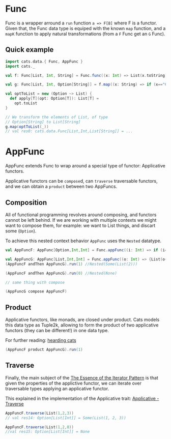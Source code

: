 # Func

Func is a wrapper arround a `run` function `a => F[B]` where F is a functor. Given that, the Func data type is equiped with the known `map` function, and a `mapK` function to apply natural transformations (from a `F` Func get an `G` Func).

## Quick example

```scala mdoc:silent:nest
import cats.data.{ Func, AppFunc }
import cats._

val f: Func[List, Int, String] = Func.func((x: Int) => List(x.toString))

val g: Func[List, Int, Option[String]] = f.map((x: String) => if (x=="0") None else Some(x))

val optToList = new (Option ~> List) {
  def apply[T](opt: Option[T]): List[T] =
    opt.toList
}

// We transform the elements of List, of type 
// Option[String] to List[String]
g.map(optToList(_))
// val res0: cats.data.Func[List,Int,List[String]] = ...
```



# AppFunc

AppFunc extends Func to wrap around a special type of functor: Applicative functors.

Applicative functors can be `compose`d, can `traverse` traversable functors, and we can obtain a `product` between two AppFuncs.

## Composition

All of functional programming revolves around composing, and functors cannot be left behind. If we are working with multiple contexts we might want to compose them, for example: we want to List things, and discart some (`Option`). 

To achieve this nested context behavior `AppFunc` uses the `Nested` datatype. 

```scala mdoc:silent:nest
val AppFuncF: AppFunc[Option,Int,Int] = Func.appFunc((i: Int) => if (i==0) None else Some(i))

val AppFuncG: AppFunc[List,Int,Int] = Func.appFunc((o: Int) => {List(o+1)})
(AppFuncF andThen AppFuncG).run(1) //Nested(Some(List(2)))

(AppFuncF andThen AppFuncG).run(0) //Nested(None)

// same thing with compose

(AppFuncG compose AppFuncF)

```
## Product

Applicative functors, like monads, are closed under product. Cats models this data type as Tuple2k, allowing to form the product of two applicative functors (they can be different!) in one data type. 

For further reading: [hearding cats](http://eed3si9n.com/herding-cats/combining-applicative.html#Product+of+applicative+functions) 

```scala mdoc:silent:nest
(AppFuncF product AppFuncG).run(1)
```
## Traverse

Finally, the main subject of the [The Essence of the Iterator Pattern](https://www.cs.ox.ac.uk/jeremy.gibbons/publications/iterator.pdf) is that given the properties of the applictive functor, we can iterate over traversable types applying an applicative functor.

This explained in the implementation of the Applicative trait: [Applicative - Traverse](https://typelevel.org/cats/typeclasses/applicative.html#traverse)

```scala mdoc:silent:nest
AppFuncF.traverse(List(1,2,3))
// val res14: Option[List[Int]] = Some(List(1, 2, 3))

AppFuncF.traverse(List(1,2,0))
//val res15: Option[List[Int]] = None
```


